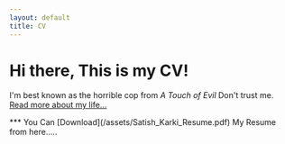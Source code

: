 ```yaml
---
layout: default
title: CV
---
```

<div class="blurb">
	<h1>Hi there, This is my CV!</h1>
	<p>I'm best known as the horrible cop from <em>A Touch of Evil</em> Don't trust me. <a href="/about">Read more about my life...</a></p>
</div><!-- /.blurb -->
***
You Can [Download](/assets/Satish_Karki_Resume.pdf) My Resume from here.....